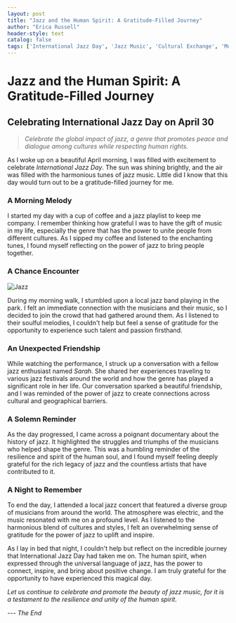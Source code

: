 ```yaml
---
layout: post
title: "Jazz and the Human Spirit: A Gratitude-Filled Journey"
author: "Erica Russell"
header-style: text
catalog: false
tags: ['International Jazz Day', 'Jazz Music', 'Cultural Exchange', 'Music Festival', 'Gratitude']
---
```



# Jazz and the Human Spirit: A Gratitude-Filled Journey   

## Celebrating International Jazz Day on April 30   

> *Celebrate the global impact of jazz, a genre that promotes peace and dialogue among cultures while respecting human rights.*   

As I woke up on a beautiful April morning, I was filled with excitement to celebrate *International Jazz Day*. The sun was shining brightly, and the air was filled with the harmonious tunes of jazz music. Little did I know that this day would turn out to be a gratitude-filled journey for me.  

### A Morning Melody  

I started my day with a cup of coffee and a jazz playlist to keep me company. I remember thinking how grateful I was to have the gift of music in my life, especially the genre that has the power to unite people from different cultures. As I sipped my coffee and listened to the enchanting tunes, I found myself reflecting on the power of jazz to bring people together.  

### A Chance Encounter  

![Jazz](https://jazzday.com/thread/images/gloss-2022/768x768-jazz-double-bass-player.jpg)  

During my morning walk, I stumbled upon a local jazz band playing in the park. I felt an immediate connection with the musicians and their music, so I decided to join the crowd that had gathered around them. As I listened to their soulful melodies, I couldn't help but feel a sense of gratitude for the opportunity to experience such talent and passion firsthand.  

### An Unexpected Friendship  

While watching the performance, I struck up a conversation with a fellow jazz enthusiast named *Sarah*. She shared her experiences traveling to various jazz festivals around the world and how the genre has played a significant role in her life. Our conversation sparked a beautiful friendship, and I was reminded of the power of jazz to create connections across cultural and geographical barriers.  

### A Solemn Reminder  

As the day progressed, I came across a poignant documentary about the history of jazz. It highlighted the struggles and triumphs of the musicians who helped shape the genre. This was a humbling reminder of the resilience and spirit of the human soul, and I found myself feeling deeply grateful for the rich legacy of jazz and the countless artists that have contributed to it.  

### A Night to Remember  

To end the day, I attended a local jazz concert that featured a diverse group of musicians from around the world. The atmosphere was electric, and the music resonated with me on a profound level. As I listened to the harmonious blend of cultures and styles, I felt an overwhelming sense of gratitude for the power of jazz to uplift and inspire.  

As I lay in bed that night, I couldn't help but reflect on the incredible journey that International Jazz Day had taken me on. The human spirit, when expressed through the universal language of jazz, has the power to connect, inspire, and bring about positive change. I am truly grateful for the opportunity to have experienced this magical day.  

*Let us continue to celebrate and promote the beauty of jazz music, for it is a testament to the resilience and unity of the human spirit.*  

--- *The End*  
